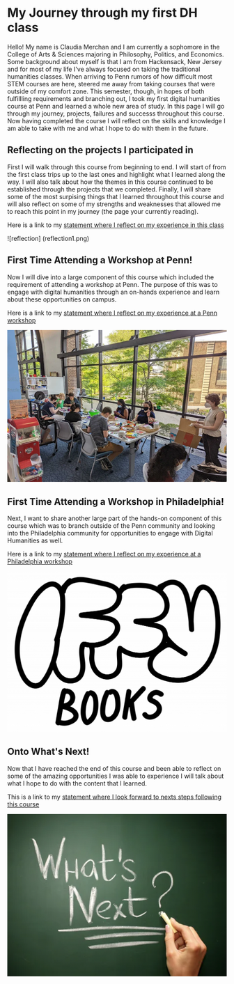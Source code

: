 # My Journey through my first DH class

Hello! My name is Claudia Merchan and I am currently a sophomore in the College of Arts & Sciences majoring in Philosophy, Politics, and Economics. Some background about myself is that I am from Hackensack, New Jersey and for most of my life I've always focused on taking the traditional humanities classes. When arriving to Penn rumors of how difficult most STEM courses are here, steered me away from taking courses that were outside of my comfort zone. This semester, though, in hopes of both fulfillling requirements and branching out, I took my first digital humanities course at Penn and learned a whole new area of study. In this page I will go through my journey, projects, failures and successs throughout this course. Now having completed the course I will reflect on the skills and knowledge I am able to take with me and what I hope to do with them in the future. 

## Reflecting on the projects I participated in 

First I will walk through this course from beginning to end. I will start of from the first class trips up to the last ones and highlight what I learned along the way. I will also talk about how the themes in this course continued to be established through the projects that we completed. Finally, I will  share some of the most surpising things that I learned throughout this course and will also reflect on some of my strengths and weaknesses that allowed me to reach this point in my journey (the page your currently reading). 

Here is a link to my [statement where I reflect on my experience in this class](reflection.md) 

![reflection] (reflection1.png) 

## First Time Attending a Workshop at Penn!

Now I will dive into a large component of this course which included the requirement of attending a workshop at Penn. The purpose of this was to engage with digital humanities through an on-hands experience and learn about these opportunities on campus. 

Here is a link to my [statement where I reflect on my experience at a Penn workshop](reflectionpenn.md) 

![EC Image](ecimage.png)

## First Time Attending a Workshop in Philadelphia!

Next, I want to share another large part of the hands-on component of this course which was to branch outside of the Penn community and looking into the Philadelphia community for opportunities to engage with Digital Humanities as well. 

Here is a link to my [statement where I reflect on my experience at a Philadelphia workshop](reflectionphiladelphia.md)

![iffybooks image](iffybooks.png) 

## Onto What's Next!

Now that I have reached the end of this course and been able to reflect on some of the amazing opportunities I was able to experience I will talk about what I hope to do with the content that I learned. 

This is a link to my [statement where I look forward to nexts steps following this course](lookingforward.md)

![next image](next.png) 
